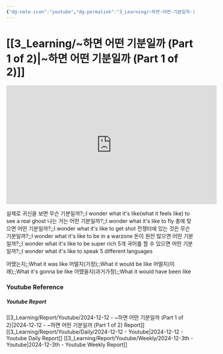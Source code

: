 ```yaml
---
{"dg-note-icon":"youtube","dg-permalink":"3_Learning/~하면-어떤-기분일까-(Part-1-of-2)","created-date":"2024-12-12 11:57:50 pm","date":"2024-12-12","type":"youtube","tags":["youtube","english","flashcards"],"aliases":null,"youtuber":"빨모쌤","channelName":"라이브 아카데미","link":"https://www.youtube.com/watch?v=oQxmKdCJPrs","img":"https://img.youtube.com/vi/oQxmKdCJPrs/0.jpg","dg-publish":true,"permalink":"/3_Learning/~하면-어떤-기분일까-(Part-1-of-2)/","dgPassFrontmatter":true,"noteIcon":"youtube"}
---
```


# [[3_Learning/~하면 어떤 기분일까 (Part 1 of 2)\|~하면 어떤 기분일까 (Part 1 of 2)]]


<div class="container-root"><span></span></div><div><div class="container-root"><iframe width="560" height="315" src="https://www.youtube.com/embed/oQxmKdCJPrs" title="YouTube video player" frameborder="0" allow="accelerometer; autoplay; clipboard-write; encrypted-media; gyroscope; picture-in-picture; web-share" allowfullscreen=""></iframe></div></div>

실제로 귀신을 보면 무슨 기분일까?;;I wonder what it's like(what it feels like) to see a real ghost
나는 거는 어떤 기분일까?;;I wonder what it's like to fly
총에 맞으면 어떤 기분일까?;;I wonder what it's like to get shot
전쟁터에 있는 것은 무슨 기분일까?;;I wonder what it's like to be in a warzone
돈이 완전 많으면 어떤 기분일까?;;I wonder what it's like to be super rich
5개 국어를 할 수 있으면 어떤 기분일까?;;I wonder what it's like to speak 5 different languages

어땠는지;;What it was like
어떨지(가정);;What it would be like
어떨지(미래);;What it's gonna be like
어땠을지(과거가정);;What it would have been like











### Youtube Reference
##### Youtube Report
[[3_Learning/Report/Youtube/2024-12-12 - ~하면 어떤 기분일까 (Part 1 of 2)\|2024-12-12 - ~하면 어떤 기분일까 (Part 1 of 2) Report]]
[[3_Learning/Report/Youtube/Daily/2024-12-12 - Youtube\|2024-12-12 - Youtube Daily Report]]
[[3_Learning/Report/Youtube/Weekly/2024-12-3th - Youtube\|2024-12-3th - Youtube Weekly Report]]

